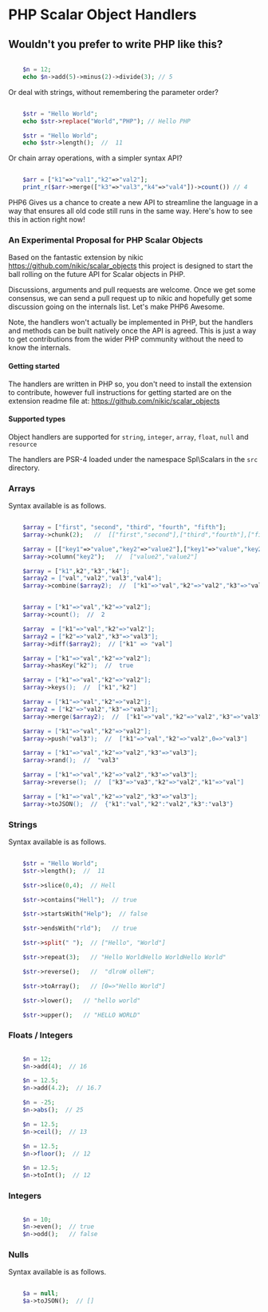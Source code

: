 PHP Scalar Object Handlers
===========================

## Wouldn't you prefer to write PHP like this?

```php

    $n = 12;
    echo $n->add(5)->minus(2)->divide(3); // 5

```

Or deal with strings, without remembering the parameter order?

```php

    $str = "Hello World";
    echo $str->replace("World","PHP"); // Hello PHP

    $str = "Hello World";
    echo $str->length();  //  11

```

Or chain array operations, with a simpler syntax API?

```php

    $arr = ["k1"=>"val1","k2"=>"val2"];
    print_r($arr->merge(["k3"=>"val3","k4"=>"val4"])->count()) // 4

```

PHP6 Gives us a chance to create a new API to streamline the language in a way that ensures all old code still runs in the same way.
Here's how to see this in action right now!


### An Experimental Proposal for PHP Scalar Objects

Based on the fantastic extension by nikic https://github.com/nikic/scalar_objects this project is designed to start the ball rolling on the future API for Scalar objects in PHP.

Discussions, arguments and pull requests are welcome. Once we get some consensus, we can send a pull request up to nikic and hopefully get some discussion going on the internals list. Let's make PHP6 Awesome.

Note, the handlers won't actually be implemented in PHP, but the handlers and methods can be built natively once the API is agreed. This is just a way to get contributions from the wider PHP community without the need to know the internals.

#### Getting started

The handlers are written in PHP so, you don't need to install the extension to contribute, however full instructions for getting started are on the extension readme file at: https://github.com/nikic/scalar_objects

#### Supported types

Object handlers are supported for `string`, `integer`, `array`, `float`, `null` and `resource`

The handlers are PSR-4 loaded under the namespace Spl\Scalars in the `src` directory.

### Arrays

Syntax available is as follows.

```php

    $array = ["first", "second", "third", "fourth", "fifth"];
    $array->chunk(2);   //  [["first","second"],["third","fourth"],["fifth"]]

    $array = [["key1"=>"value","key2"=>"value2"],["key1"=>"value","key2"=>"value2"]];
    $array->column("key2");   //  ["value2","value2"]

    $array = ["k1",k2","k3","k4"];
    $array2 = ["val","val2","val3","val4"];
    $array->combine($array2);  //  ["k1"=>"val","k2"=>"val2","k3"=>"val3","k4"=>"val4"]


    $array = ["k1"=>"val","k2"=>"val2"];
    $array->count();  //  2

    $array  = ["k1"=>"val","k2"=>"val2"];
    $array2 = ["k2"=>"val2","k3"=>"val3"];
    $array->diff($array2);  // ["k1" => "val"]

    $array = ["k1"=>"val","k2"=>"val2"];
    $array->hasKey("k2");  //  true

    $array = ["k1"=>"val","k2"=>"val2"];
    $array->keys();  //  ["k1","k2"]

    $array = ["k1"=>"val","k2"=>"val2"];
    $array2 = ["k2"=>"val2","k3"=>"val3"];
    $array->merge($array2);  //  ["k1"=>"val","k2"=>"val2","k3"=>"val3"]

    $array = ["k1"=>"val","k2"=>"val2"];
    $array->push("val3");  //  ["k1"=>"val","k2"=>"val2",0=>"val3"]

    $array = ["k1"=>"val","k2"=>"val2","k3"=>"val3"];
    $array->rand();  //  "val3"

    $array = ["k1"=>"val","k2"=>"val2","k3"=>"val3"];
    $array->reverse();  //  ["k3"=>"va3","k2"=>"val2","k1"=>"val"]

    $array = ["k1"=>"val","k2"=>"val2","k3"=>"val3"];
    $array->toJSON();  //  {"k1":"val","k2":"val2","k3":"val3"}

```

### Strings

Syntax available is as follows.

```php

    $str = "Hello World";
    $str->length();  //  11

    $str->slice(0,4);  // Hell

    $str->contains("Hell");  // true

    $str->startsWith("Help");  // false

    $str->endsWith("rld");   // true

    $str->split(" ");  // ["Hello", "World"]

    $str->repeat(3);   // "Hello WorldHello WorldHello World"

    $str->reverse();   //  "dlroW olleH";

    $str->toArray();   // [0=>"Hello World"]

    $str->lower();   // "hello world"

    $str->upper();   // "HELLO WORLD"

```


### Floats / Integers

```php

    $n = 12;
    $n->add(4);  // 16

    $n = 12.5;
    $n->add(4.2);  // 16.7

    $n = -25;
    $n->abs();  // 25

    $n = 12.5;
    $n->ceil();  // 13

    $n = 12.5;
    $n->floor();  // 12

    $n = 12.5;
    $n->toInt();  // 12

```
###  Integers

```php

    $n = 10;
    $n->even();  // true
    $n->odd();   // false

```


### Nulls

Syntax available is as follows.

```php

    $a = null;
    $a->toJSON();  // []

```

